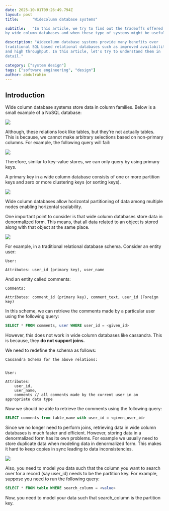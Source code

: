 ```yaml
---
date: 2025-10-01T09:26:49.794Z
layout: post
title:      "Widecolumn database systems"

subtitle:   "In this article, we try to find out the tradeoffs offered
by wide column databases and when these type of systems might be useful"

description: "Widecolumn database systems provide many benefits over
traditional SQL based relational databases such as improved availability
and high throughput. In this article, let's try to understand them in
detail."

category: ["system design"]
tags: ["software engineering", "design"]
author: abdulrahim
---
```



## Introduction

Wide column database systems store data in column families.  Below is a
small example of a NoSQL database:

![](https://i.ibb.co/63Z3pgf/Screenshot-from-2025-10-01-15-02-33.png)


Although, these relations look like tables, but they're not actually
tables. This is because, we cannot make arbitrary selections based on
non-primary columns. For example, the following query will fail:

![](https://i.ibb.co/0j2HPHCS/Screenshot-from-2025-10-01-15-02-18.png)

Therefore, similar to key-value stores, we can only query by using
primary keys.

A primary key in a wide column database consists of one or more
partition keys and zero or more clustering keys (or sorting keys).

![](https://i.ibb.co/WWdnh1KD/Screenshot-from-2025-10-01-18-52-38.png)

Wide column databases allow horizontal partitioning of data among
multiple nodes enabling horizontal scalability.


One important point to consider is that wide column databases store data
in denormalized form. This means, that all data related to an object is
stored along with that object at the same place. 

![](https://i.ibb.co/Ngph8qDr/Screenshot-from-2025-10-01-19-07-23.png)

For example, in a traditional relational database schema. Consider an
entity user:

```
User:

Attributes: user_id (primary key), user_name
```

And an entity called comments:

```
Comments:

Attributes: comment_id (primary key), comment_text, user_id (Foreign key)
```

In this scheme, we can retrieve the comments made by a particular user using the
following query:

```sql
SELECT * FROM comments, user WHERE user_id = <given_id>
```

However, this does not work in wide column databases like cassandra.
This is because, they **do not support joins.**

We need to redefine the schema as follows:

```
Cassandra Schema for the above relations:


User:

Attributes:
    user_id,
    user_name,
    comments // all comments made by the current user in an appropriate data type
```

Now we should be able to retrieve the comments using the following
query:

```sql
SELECT comments from table_name with user_id = <given_user_id>
```

Since we no longer need to perform joins, retrieving data in wide column
databases is much faster and efficient.  However, storing data in a
denormalized form has its own problems. For example we  usually need to
store duplicate data when modeling data in denormalized form. This makes
it hard to keep copies in sync leading to data inconsistencies.

![](https://i.ibb.co/MxRjR2k7/Screenshot-from-2025-10-01-19-19-19.png)

Also, you need to model you data such that the column you want to search
over for a record (say user\_id) needs to be the partition key. For
example, suppose you need to run the following query:

```sql
SELECT * FROM table WHERE search_column = <value>
```

Now, you need to model your data such that search\_column is the
partition key.
